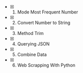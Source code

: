 - [x] 1. Mode Most Frequent Number
- [x] 2. Convert Number to String
- [x] 3. Method Trim
- [x] 4. Querying JSON
- [x] 5. Combine Data
- [x] 6. Web Scrapping With Python